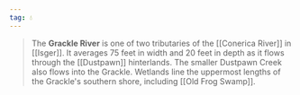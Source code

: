 ```yaml
---
tag: 💧
---
```

> The **Grackle River** is one of two tributaries of the [[Conerica River]] in [[Isger]]. It averages 75 feet in width and 20 feet in depth as it flows through the [[Dustpawn]] hinterlands. The smaller Dustpawn Creek also flows into the Grackle.
> Wetlands line the uppermost lengths of the Grackle's southern shore, including [[Old Frog Swamp]].









